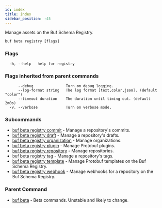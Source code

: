 ```yaml
---
id: index
title: index
sidebar_position: -45
---
```

Manage assets on the Buf Schema Registry.

```
buf beta registry [flags]
```

### Flags

```
  -h, --help   help for registry
```

### Flags inherited from parent commands

```
      --debug               Turn on debug logging.
      --log-format string   The log format [text,color,json]. (default "color")
      --timeout duration    The duration until timing out. (default 2m0s)
  -v, --verbose             Turn on verbose mode.
```

### Subcommands

* [buf beta registry commit](registry/commit.md)	 - Manage a repository's commits.
* [buf beta registry draft](registry/draft.md)	 - Manage a repository's drafts.
* [buf beta registry organization](registry/organization.md)	 - Manage organizations.
* [buf beta registry plugin](registry/plugin.md)	 - Manage Protobuf plugins.
* [buf beta registry repository](registry/repository.md)	 - Manage repositories.
* [buf beta registry tag](registry/tag.md)	 - Manage a repository's tags.
* [buf beta registry template](registry/template.md)	 - Manage Protobuf templates on the Buf Schema Registry.
* [buf beta registry webhook](registry/webhook.md)	 - Manage webhooks for a repository on the Buf Schema Registry.

### Parent Command

* [buf beta](../beta.md)	 - Beta commands. Unstable and likely to change.
